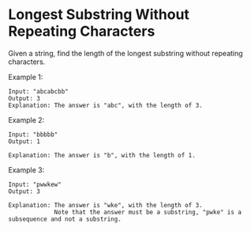 # Longest Substring Without Repeating Characters

Given a string, find the length of the longest substring without repeating characters.

Example 1:
```
Input: "abcabcbb"
Output: 3 
Explanation: The answer is "abc", with the length of 3. 
```

Example 2:
```
Input: "bbbbb"
Output: 1

Explanation: The answer is "b", with the length of 1.
```

Example 3:
```
Input: "pwwkew"
Output: 3

Explanation: The answer is "wke", with the length of 3. 
             Note that the answer must be a substring, "pwke" is a subsequence and not a substring.
```
